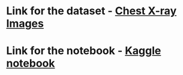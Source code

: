 # Link for the dataset  - [Chest X-ray Images](https://www.kaggle.com/paultimothymooney/chest-xray-pneumonia)
# Link for the notebook - [Kaggle notebook](https://www.kaggle.com/shiratorizawa/pnuemonia-detection-using-cnn)
